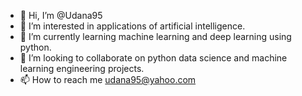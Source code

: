 - 👋 Hi, I’m @Udana95
- 👀 I’m interested in applications of artificial intelligence.
- 🌱 I’m currently learning machine learning and deep learning using python.
- 💞️ I’m looking to collaborate on python data science and machine learning engineering projects.
- 📫 How to reach me udana95@yahoo.com

<!---
Udana95/Udana95 is a ✨ special ✨ repository because its `README.md` (this file) appears on your GitHub profile.
You can click the Preview link to take a look at your changes.
--->
